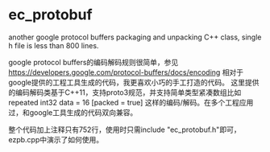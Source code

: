 # ec_protobuf
another google protocol buffers packaging and unpacking C++ class, single h file is less than 800 lines.

google protocol buffers的编码解码规则很简单，参见 https://developers.google.com/protocol-buffers/docs/encoding 相对于google提供的工程工具生成的代码，我更喜欢小巧的手工打造的代码。
这里提供的编码解码类基于C++11，支持proto3规范，并支持简单类型紧凑数组比如 repeated int32 data = 16 [packed = true] 这样的编码/解码。在多个工程应用过，和google工具生成的代码双向兼容。

整个代码加上注释只有752行，使用时只需include "ec_protobuf.h"即可，ezpb.cpp中演示了如何使用。
